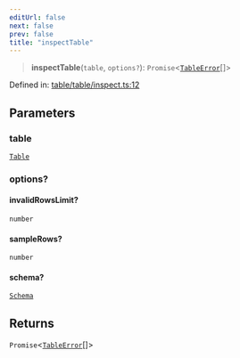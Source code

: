 ```yaml
---
editUrl: false
next: false
prev: false
title: "inspectTable"
---
```


> **inspectTable**(`table`, `options?`): `Promise`\<[`TableError`](/reference/_dpkit/table/tableerror/)[]\>

Defined in: [table/table/inspect.ts:12](https://github.com/datisthq/dpkit/blob/5891634de8175d14853313e208ffbae144fd78eb/table/table/inspect.ts#L12)

## Parameters

### table

[`Table`](/reference/_dpkit/table/table/)

### options?

#### invalidRowsLimit?

`number`

#### sampleRows?

`number`

#### schema?

[`Schema`](/reference/_dpkit/core/schema/)

## Returns

`Promise`\<[`TableError`](/reference/_dpkit/table/tableerror/)[]\>
